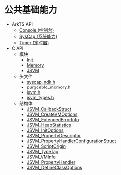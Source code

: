# 公共基础能力<!--common-basic-api-->

- ArkTS API<!--common-basic-arkts-->
  - [Console (控制台)](js-apis-logs.md)
  - [SysCap (系统能力)](js-apis-syscap.md)
  - [Timer (定时器)](js-apis-timer.md)
- C API<!--common-basic-c-->
  - 模块<!--common-basic-module-->
    - [Init](init.md)
    - [Memory](memory.md)
    - [JSVM](_j_s_v_m.md)
  - 头文件<!--common-basic-headerfile-->
    - [syscap_ndk.h](syscap__ndk_8h.md)
    - [purgeable_memory.h](purgeable__memory_8h.md)
    - [jsvm.h](jsvm_8h.md)
    - [jsvm_types.h](jsvm__types_8h.md)
  - 结构体<!--common-basic-struct-->
    - [JSVM_CallbackStruct](_j_s_v_m___callback_struct.md)
    - [JSVM_CreateVMOptions](_j_s_v_m___create_v_m_options.md)
    - [JSVM_ExtendedErrorInfo](_j_s_v_m___extended_error_info.md)
    - [JSVM_HeapStatistics](_j_s_v_m___heap_statistics.md)
    - [JSVM_InitOptions](_j_s_v_m___init_options.md)
    - [JSVM_PropertyDescriptor](_j_s_v_m___property_descriptor.md)
    - [JSVM_PropertyHandlerConfigurationStruct](_j_s_v_m___property_handler_configuration_struct.md)
    - [JSVM_ScriptOrigin](_j_s_v_m___script_origin.md)
    - [JSVM_TypeTag](_j_s_v_m___type_tag.md)
    - [JSVM_VMInfo](_j_s_v_m___v_m_info.md)
    - [JSVM_PropertyHandler](_j_s_v_m___property_handler.md)
    - [JSVM_DefineClassOptions](_j_s_v_m___define_class_options.md)
